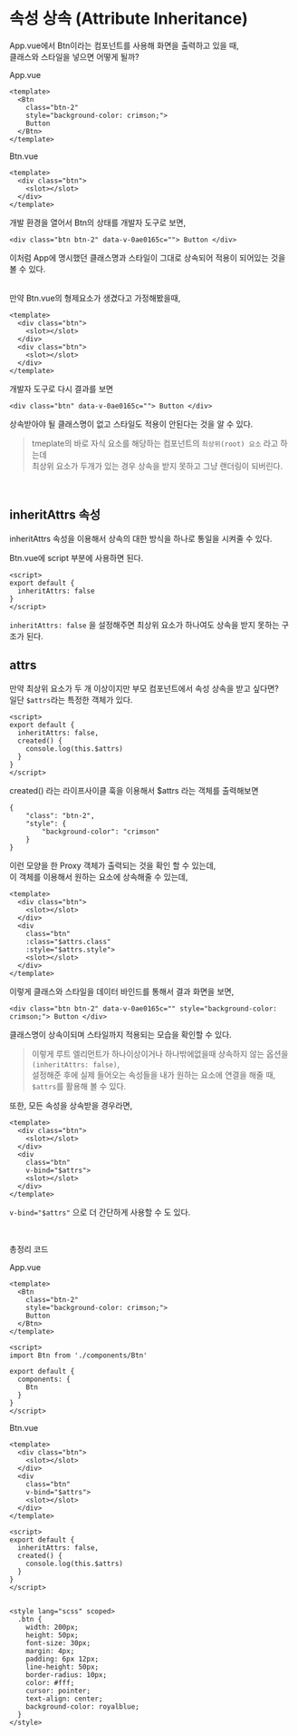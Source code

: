 # 속성 상속 (Attribute Inheritance)
App.vue에서 Btn이라는 컴포넌트를 사용해 화면을 출력하고 있을 때, <br />
클래스와 스타일을 넣으면 어떻게 될까?

App.vue
```vue
<template>
  <Btn 
    class="btn-2"
    style="background-color: crimson;">
    Button
  </Btn>
</template>
```

Btn.vue
```vue
<template>
  <div class="btn">
    <slot></slot>
  </div>
</template>
```

개발 환경을 열어서 Btn의 상태를 개발자 도구로 보면,

```
<div class="btn btn-2" data-v-0ae0165c=""> Button </div>
```

이처럼 App에 명시했던 클래스명과 스타일이 그대로 상속되어 적용이 되어있는 것을 볼 수 있다.
<br /><br />

만약 Btn.vue의 형제요소가 생겼다고 가정해봤을때,

```vue
<template>
  <div class="btn">
    <slot></slot>
  </div>
  <div class="btn">
    <slot></slot>
  </div>
</template>
```

개발자 도구로 다시 결과를 보면

```
<div class="btn" data-v-0ae0165c=""> Button </div>
```

상속받아야 될 클래스명이 없고 스타일도 적용이 안된다는 것을 알 수 있다.

> tmeplate의 바로 자식 요소를 해당하는 컴포넌트의 `최상위(root) 요소` 라고 하는데 <br />
> 최상위 요소가 두개가 있는 경우 상속을 받지 못하고 그냥 랜더링이 되버린다.

<br />

## inheritAttrs 속성
inheritAttrs 속성을 이용해서 상속의 대한 방식을 하나로 통일을 시켜줄 수 있다.
<br />

Btn.vue에 script 부분에 사용하면 된다.

```vue
<script>
export default {
  inheritAttrs: false
}
</script>
```

`inheritAttrs: false` 을 설정해주면 최상위 요소가 하나여도 상속을 받지 못하는 구조가 된다.
<br />

## attrs
만약 최상위 요소가 두 개 이상이지만 부모 컴포넌트에서 속성 상속을 받고 싶다면?
<br />
일단 `$attrs`라는 특정한 객체가 있다.

```vue
<script>
export default {
  inheritAttrs: false,
  created() {
    console.log(this.$attrs)
  }
}
</script>
```

created() 라는 라이프사이클 훅을 이용해서 $attrs 라는 객체를 출력해보면

```
{
    "class": "btn-2",
    "style": {
        "background-color": "crimson"
    }
}
```
이런 모양을 한 Proxy 객체가 출력되는 것을 확인 할 수 있는데, <br />
이 객체를 이용해서 원하는 요소에 상속해줄 수 있는데,

```vue
<template>
  <div class="btn">
    <slot></slot>
  </div>
  <div
    class="btn"
    :class="$attrs.class"
    :style="$attrs.style">
    <slot></slot>
  </div>
</template>
```

이렇게 클래스와 스타일을 데이터 바인드를 통해서 결과 화면을 보면, <br />

```
<div class="btn btn-2" data-v-0ae0165c="" style="background-color: crimson;"> Button </div>
```

클래스명이 상속이되며 스타일까지 적용되는 모습을 확인할 수 있다.
<br />
> 이렇게 루트 엘리먼트가 하나이상이거나 하나밖에없을때 상속하지 않는 옵션을 `(inheritAttrs: false)`, <br />
> 설정해준 후에 실제 들어오는 속성들을 내가 원하는 요소에 연결을 해줄 때, `$attrs`를 활용해 볼 수 있다.

또한, 모든 속성을 상속받을 경우라면,

```vue
<template>
  <div class="btn">
    <slot></slot>
  </div>
  <div
    class="btn"
    v-bind="$attrs">
    <slot></slot>
  </div>
</template>
```

`v-bind="$attrs"` 으로 더 간단하게 사용할 수 도 있다.

<br />

총정리 코드

App.vue
```vue
<template>
  <Btn 
    class="btn-2"
    style="background-color: crimson;">
    Button
  </Btn>
</template>

<script>
import Btn from './components/Btn'

export default {
  components: {
    Btn
  }
}
</script>
```

Btn.vue
```vue
<template>
  <div class="btn">
    <slot></slot>
  </div>
  <div
    class="btn"
    v-bind="$attrs">
    <slot></slot>
  </div>
</template>

<script>
export default {
  inheritAttrs: false,
  created() {
    console.log(this.$attrs)
  }
}
</script>


<style lang="scss" scoped>
  .btn {
    width: 200px;
    height: 50px;
    font-size: 30px;
    margin: 4px;
    padding: 6px 12px;
    line-height: 50px;
    border-radius: 10px;
    color: #fff;
    cursor: pointer;
    text-align: center;
    background-color: royalblue;
  }
</style>
```